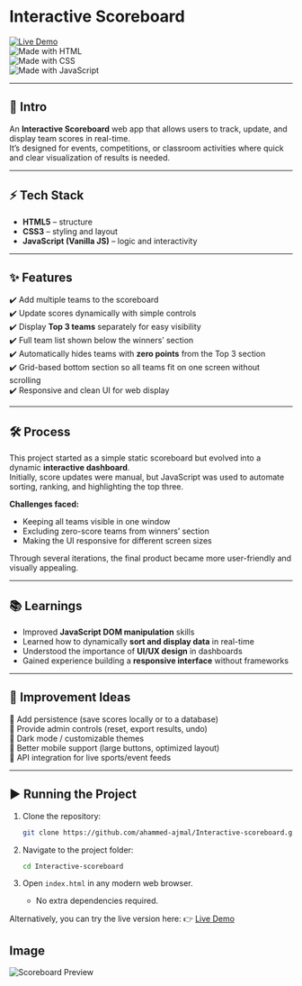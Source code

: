 # Interactive Scoreboard  

[![Live Demo](https://img.shields.io/badge/Live-Demo-brightgreen?style=for-the-badge&logo=github)](https://ahammed-ajmal.github.io/Interactive-scoreboard/)  
![Made with HTML](https://img.shields.io/badge/HTML-5-orange?style=for-the-badge&logo=html5)  
![Made with CSS](https://img.shields.io/badge/CSS-3-blue?style=for-the-badge&logo=css3)  
![Made with JavaScript](https://img.shields.io/badge/JavaScript-ES6-yellow?style=for-the-badge&logo=javascript)  

---

## 📌 Intro  
An **Interactive Scoreboard** web app that allows users to track, update, and display team scores in real-time.  
It’s designed for events, competitions, or classroom activities where quick and clear visualization of results is needed.  

---

## ⚡ Tech Stack  
- **HTML5** – structure  
- **CSS3** – styling and layout  
- **JavaScript (Vanilla JS)** – logic and interactivity  

---

## ✨ Features  
✔️ Add multiple teams to the scoreboard  
✔️ Update scores dynamically with simple controls  
✔️ Display **Top 3 teams** separately for easy visibility  
✔️ Full team list shown below the winners’ section  
✔️ Automatically hides teams with **zero points** from the Top 3 section  
✔️ Grid-based bottom section so all teams fit on one screen without scrolling  
✔️ Responsive and clean UI for web display  

---

## 🛠 Process  
This project started as a simple static scoreboard but evolved into a dynamic **interactive dashboard**.  
Initially, score updates were manual, but JavaScript was used to automate sorting, ranking, and highlighting the top three.  

**Challenges faced:**  
- Keeping all teams visible in one window  
- Excluding zero-score teams from winners’ section  
- Making the UI responsive for different screen sizes  

Through several iterations, the final product became more user-friendly and visually appealing.  

---

## 📚 Learnings  
- Improved **JavaScript DOM manipulation** skills  
- Learned how to dynamically **sort and display data** in real-time  
- Understood the importance of **UI/UX design** in dashboards  
- Gained experience building a **responsive interface** without frameworks  

---

## 🚀 Improvement Ideas  
🔹 Add persistence (save scores locally or to a database)  
🔹 Provide admin controls (reset, export results, undo)  
🔹 Dark mode / customizable themes  
🔹 Better mobile support (large buttons, optimized layout)  
🔹 API integration for live sports/event feeds  

---

## ▶️ Running the Project  

1. Clone the repository:  
   ```bash
   git clone https://github.com/ahammed-ajmal/Interactive-scoreboard.git
   ```
2. Navigate to the project folder:
   ```bash
   cd Interactive-scoreboard
   ```
3. Open `index.html` in any modern web browser.

   * No extra dependencies required.

Alternatively, you can try the live version here:
👉 [Live Demo](https://ahammed-ajmal.github.io/Interactive-scoreboard/)

## Image
![Scoreboard Preview](Scoreboard.png)












   
